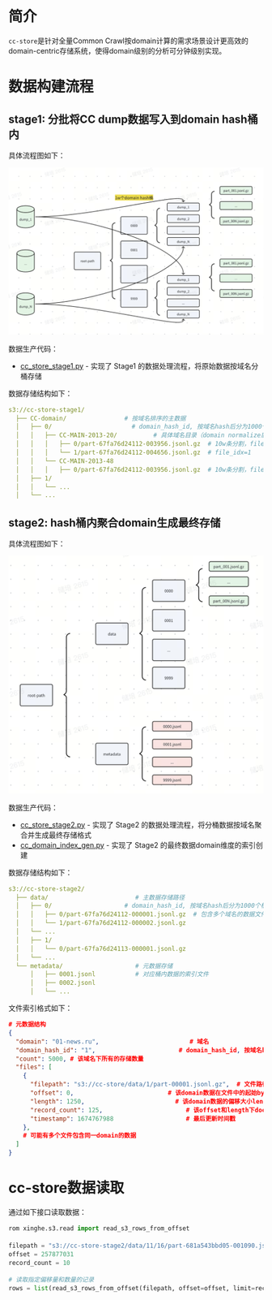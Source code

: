 # 简介

`cc-store`是针对全量Common Crawl按domain计算的需求场景设计更高效的domain-centric存储系统，使得domain级别的分析可分钟级别实现。

# 数据构建流程

## stage1: 分批将CC dump数据写入到domain hash桶内

具体流程图如下：

![CC_Store stage1 处理流程图](/docs/images/cc_store_stage1.png)

数据生产代码：

- [cc_store_stage1.py](./cc_store_stage1.py) - 实现了 Stage1 的数据处理流程，将原始数据按域名分桶存储

数据存储结构如下：

```yaml
s3://cc-store-stage1/
  ├── CC-domain/                # 按域名排序的主数据
  │   ├── 0/                      # domain_hash_id, 按域名hash后分为1000个桶，xxhash.xxh64_intdigest(domain) % 1000
  │   │   ├── CC-MAIN-2013-20/          # 具体域名目录（domain normalize后）
  │   │   │   ├── 0/part-67fa76d24112-003956.jsonl.gz  # 10w条分割，file_idx=0
  │   │   │   └── 1/part-67fa76d24112-004656.jsonl.gz  # file_idx=1
  │   │   └── CC-MAIN-2013-48
  │   │   │   ├── 0/part-67fa76d24112-003956.jsonl.gz  # 10w条分割，file_idx=0
  │   ├── 1/
  │   │   └── ...
  │   └── ...

```

## stage2:  hash桶内聚合domain生成最终存储

具体流程图如下：

![CC_Store stage2 处理流程图](/docs/images/cc_store_stage2.png)

数据生产代码：

- [cc_store_stage2.py](./cc_store_stage2.py) - 实现了 Stage2 的数据处理流程，将分桶数据按域名聚合并生成最终存储格式
- [cc_domain_index_gen.py](./cc_domain_index_gen.py) - 实现了 Stage2 的最终数据domain维度的索引创建

数据存储结构如下：

```yaml
s3://cc-store-stage2/
  ├── data/                        # 主数据存储路径
  │   ├── 0/                    # domain_hash_id, 按域名hash后分为1000个桶，xxhash.xxh64_intdigest(domain) % 1000
  │   │   ├── 0/part-67fa76d24112-000001.jsonl.gz  # 包含多个域名的数据文件（约2GB）
  │   │   └── 1/part-67fa76d24112-000002.jsonl.gz
  │   └── ...
  │   ├── 1/
  │   │   └── 0/part-67fa76d24113-000001.jsonl.gz
  │   └── ...
  └── metadata/                    # 元数据存储
      │   ├── 0001.jsonl           # 对应桶内数据的索引文件
      │   ├── 0002.jsonl
      │   └── ...
```

文件索引格式如下：

```json
# 元数据结构
{
  "domain": "01-news.ru",                         # 域名
  "domain_hash_id": "1",                       # domain_hash_id, 按域名hash后分为10000个桶，xxhash.xxh64_intdigest(domain) % 10000
  "count": 5000, # 该域名下所有的存储数量
  "files": [
    {
      "filepath": "s3://cc-store/data/1/part-00001.jsonl.gz",  # 文件路径
      "offset": 0,                          # 该domain数据在文件中的起始bytes
      "length": 1250,                         # 该domain数据的偏移大小length
      "record_count": 125,                       # 该offset和length下doc数量
      "timestamp": 1674767988                    # 最后更新时间戳
    },
    # 可能有多个文件包含同一domain的数据
  ]
}
```

# cc-store数据读取

通过如下接口读取数据：

```python
rom xinghe.s3.read import read_s3_rows_from_offset

filepath = "s3://cc-store-stage2/data/11/16/part-681a543bbd05-001090.jsonl.gz"
offset = 257877031
record_count = 10

# 读取指定偏移量和数量的记录
rows = list(read_s3_rows_from_offset(filepath, offset=offset, limit=record_count))
```

